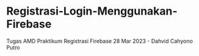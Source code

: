 # Registrasi-Login-Menggunakan-Firebase
Tugas AMD Praktikum Registrasi Firebase 28 Mar 2023 - Dahvid Cahyono Putro
